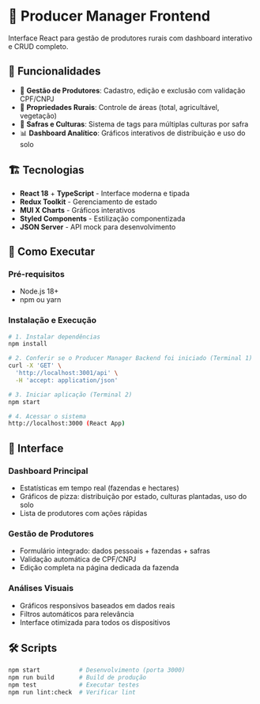 # 🌾 Producer Manager Frontend

Interface React para gestão de produtores rurais com dashboard interativo e CRUD
completo.

## 🚀 Funcionalidades

- 👥 **Gestão de Produtores**: Cadastro, edição e exclusão com validação
  CPF/CNPJ
- 🏡 **Propriedades Rurais**: Controle de áreas (total, agricultável, vegetação)
- 🌾 **Safras e Culturas**: Sistema de tags para múltiplas culturas por safra
- 📊 **Dashboard Analítico**: Gráficos interativos de distribuição e uso do solo

## 🏗️ Tecnologias

- **React 18** + **TypeScript** - Interface moderna e tipada
- **Redux Toolkit** - Gerenciamento de estado
- **MUI X Charts** - Gráficos interativos
- **Styled Components** - Estilização componentizada
- **JSON Server** - API mock para desenvolvimento

## 🚀 Como Executar

### Pré-requisitos

- Node.js 18+
- npm ou yarn

### Instalação e Execução

```bash
# 1. Instalar dependências
npm install

# 2. Conferir se o Producer Manager Backend foi iniciado (Terminal 1)
curl -X 'GET' \
  'http://localhost:3001/api' \
  -H 'accept: application/json'

# 3. Iniciar aplicação (Terminal 2)
npm start

# 4. Acessar o sistema
http://localhost:3000 (React App)
```

## 📱 Interface

### Dashboard Principal

- Estatísticas em tempo real (fazendas e hectares)
- Gráficos de pizza: distribuição por estado, culturas plantadas, uso do solo
- Lista de produtores com ações rápidas

### Gestão de Produtores

- Formulário integrado: dados pessoais + fazendas + safras
- Validação automática de CPF/CNPJ
- Edição completa na página dedicada da fazenda

### Análises Visuais

- Gráficos responsivos baseados em dados reais
- Filtros automáticos para relevância
- Interface otimizada para todos os dispositivos

## 🛠️ Scripts

```bash
npm start           # Desenvolvimento (porta 3000)
npm run build       # Build de produção
npm test            # Executar testes
npm run lint:check  # Verificar lint
```
